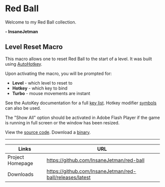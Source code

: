 # Red Ball

Welcome to my Red Ball collection.

**- InsaneJetman**

## Level Reset Macro

This macro allows one to reset Red Ball to the start of a level.
It was built using [AutoHotkey](https://www.autohotkey.com/).

Upon activating the macro, you will be prompted for:

* **Level** - which level to reset to
* **Hotkey** - which key to bind
* **Turbo** - mouse movements are instant

See the AutoKey documentation for a full [key list](https://www.autohotkey.com/docs/KeyList.htm).
Hotkey modifier [symbols](https://www.autohotkey.com/docs/Hotkeys.htm#Symbols) can also be used.

The "Show All" option should be activated in Adobe Flash Player if the game is running in full screen or the window has been resized.

View the [source code](RedBall4Reset.ahk).
Download a [binary](https://github.com/InsaneJetman/red-ball/releases/latest/download/RedBallReset.exe).

--------------------------------------------------------------------------------

| Links            | URL                                                      |
| ---------------- | -------------------------------------------------------- |
| Project Homepage | https://github.com/InsaneJetman/red-ball                 |
| Downloads        | https://github.com/InsaneJetman/red-ball/releases/latest |
